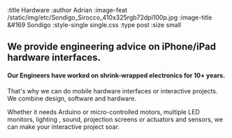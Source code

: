 :title Hardware
:author Adrian
:image-feat /static/img/etc/Sondigo_Sirocco_410x325rgb72dpi100p.jpg
:image-title &#169 Sondigo
:style-single single.css
:type post
:size small

<h2>We provide engineering advice on iPhone/iPad hardware interfaces.</h2>
<h4>Our Engineers have worked on shrink-wrapped electronics for 10+ years.</h4>

<p>That's why we can do mobile hardware interfaces or interactive projects. We combine design, software and hardware.</p>

Whether it needs Arduino or micro-controlled motors, multiple LED monitors, lighting , sound, projection screens or  actuators and sensors, we can make your interactive project soar.</p>

